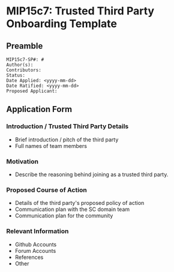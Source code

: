 # MIP15c7: Trusted Third Party Onboarding Template

## Preamble
```
MIP15c7-SP#: #
Author(s):
Contributors:
Status: 
Date Applied: <yyyy-mm-dd>
Date Ratified: <yyyy-mm-dd>
Proposed Applicant: 
```
## Application Form

### Introduction / Trusted Third Party Details

-   Brief introduction / pitch of the third party
-   Full names of team members

### Motivation

- Describe the reasoning behind joining as a trusted third party.
    
### Proposed Course of Action 

- Details of the third party's proposed policy of action
- Communication plan with the SC domain team
- Communication plan for the community
    
### Relevant Information
    
- Github Accounts
- Forum Accounts
- References
- Other 

